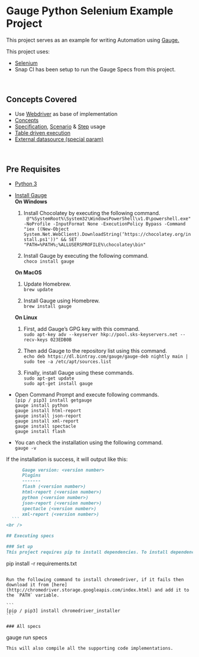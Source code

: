 # Gauge Python Selenium Example Project

This project serves as an example for writing Automation using [Gauge.](https://docs.gauge.org/latest/installation.html)

This project uses: 
- [Selenium](http://selenium-python.readthedocs.org/)
- Snap CI has been setup to run the Gauge Specs from this project.
<br />

## Concepts Covered

- Use [Webdriver](http://docs.seleniumhq.org/projects/webdriver/) as base of implementation
- [Concepts](http://getgauge.io/documentation/user/current/specifications/concepts.html)
- [Specification](http://getgauge.io/documentation/user/current/gauge_terminologies/specifications.html), [Scenario](http://getgauge.io/documentation/user/current/specifications/scenarios.html) & [Step](http://getgauge.io/documentation/user/current/specifications/steps.html) usage
- [Table driven execution](http://getgauge.io/documentation/user/current/execution/table_driven_execution.html)
- [External datasource (special param)](http://getgauge.io/documentation/user/current/specifications/parameters.html#special-parameters)
<br />

## Pre Requisites

- [Python 3](https://www.python.org/ftp/python/3.7.0/python-3.7.0.exe)
- [Install Gauge](https://docs.gauge.org/latest/installation.html) \
    **On Windows**
    1. Install Chocolatey by executing the following command. \
    ` @"%SystemRoot%\System32\WindowsPowerShell\v1.0\powershell.exe" -NoProfile -InputFormat None -ExecutionPolicy Bypass -Command "iex ((New-Object System.Net.WebClient).DownloadString(‘https://chocolatey.org/install.ps1'))" && SET "PATH=%PATH%;%ALLUSERSPROFILE%\chocolatey\bin"`

    2. Install Gauge by executing the following command. \
    `choco install gauge`

    **On MacOS**
    1. Update Homebrew. \
    `brew update`

    2. Install Gauge using Homebrew. \
    `brew install gauge`

    **On Linux**
    1. First, add Gauge’s GPG key with this command. \
    `sudo apt-key adv --keyserver hkp://pool.sks-keyservers.net --recv-keys 023EDB0B`

    2. Then add Gauge to the repository list using this command. \
    `echo deb https://dl.bintray.com/gauge/gauge-deb nightly main | sudo tee -a /etc/apt/sources.list`

    3. Finally, install Gauge using these commands. \
    `sudo apt-get update` \
    `sudo apt-get install gauge`

- Open Command Prompt and execute following commands. \
  `[pip / pip3] install getgauge` \
  `gauge install python` \
  `gauge install html-report` \
  `gauge install json-report` \
  `gauge install xml-report` \
  `gauge install spectacle` \
  `gauge install flash`

- You can check the installation using the following command. \
  `gauge -v`

 If the installation is success, it will output like this:

  ```markdown
        Gauge version: <version number>
        Plugins
        -------
        flash (<version number>)
        html-report (<version number>)
        python (<version number>)
        json-report (<version number>)
        spectacle (<version number>)
        xml-report (<version number>)
    ```
<br />

## Executing specs

### Set up
This project requires pip to install dependencies. To install dependencies run :  
````
pip install -r requirements.txt
````

Run the following command to install chromedriver, if it fails then download it from [here](http://chromedriver.storage.googleapis.com/index.html) and add it to the `PATH` variable.

```
[pip / pip3] install chromedriver_installer
```

### All specs
````
gauge run specs
````
This will also compile all the supporting code implementations.
